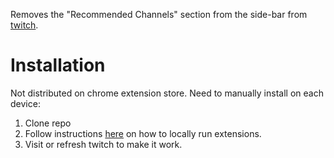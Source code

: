 Removes the "Recommended Channels" section from the side-bar from [twitch](https://twitch.tv).

# Installation
Not distributed on chrome extension store. Need to manually install on each device:

1. Clone repo
2. Follow instructions [here](https://developer.chrome.com/docs/extensions/mv3/getstarted/development-basics/#load-unpacked) on how to locally run extensions.
3. Visit or refresh twitch to make it work.
